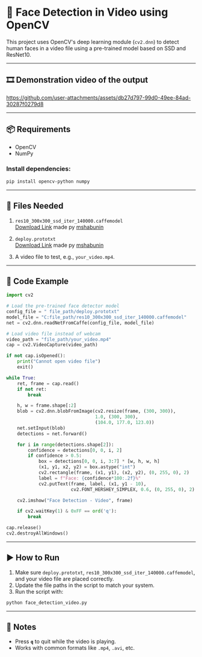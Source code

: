 
# 👤 Face Detection in Video using OpenCV

This project uses OpenCV's deep learning module (`cv2.dnn`) to detect human faces in a video file using a pre-trained model based on SSD and ResNet10.

---
## 🎞️ Demonstration video of the output


https://github.com/user-attachments/assets/db27d797-99d0-49ee-84ad-30287f0279d8


---

## 📦 Requirements

- OpenCV
- NumPy

### Install dependencies:
```bash
pip install opencv-python numpy
```

---

## 📁 Files Needed

1. `res10_300x300_ssd_iter_140000.caffemodel`  
   [Download Link](https://github.com/opencv/opencv_3rdparty/raw/dnn_samples_face_detector_20170830/res10_300x300_ssd_iter_140000.caffemodel)
made py [mshabunin](https://github.com/opencv/opencv/tree/master/samples/dnn/face_detector)
2. `deploy.prototxt`  
   [Download Link]([https://raw.githubusercontent.com/opencv/opencv/master/samples/dnn/face_detector/deploy.prototxt](https://github.com/opencv/opencv/blob/master/samples/dnn/face_detector/deploy.prototxt))
made py [mshabunin](https://github.com/opencv/opencv/tree/master/samples/dnn/face_detector)

4. A video file to test, e.g., `your_video.mp4`.

---

## 📄 Code Example

```python
import cv2

# Load the pre-trained face detector model
config_file = " file_path/deploy.prototxt"
model_file = "C:file_path/res10_300x300_ssd_iter_140000.caffemodel"
net = cv2.dnn.readNetFromCaffe(config_file, model_file)

# Load video file instead of webcam
video_path = "file_path/your_video.mp4"
cap = cv2.VideoCapture(video_path)

if not cap.isOpened():
    print("Cannot open video file")
    exit()

while True:
    ret, frame = cap.read()
    if not ret:
        break

    h, w = frame.shape[:2]
    blob = cv2.dnn.blobFromImage(cv2.resize(frame, (300, 300)),
                                 1.0, (300, 300),
                                 (104.0, 177.0, 123.0))
    net.setInput(blob)
    detections = net.forward()

    for i in range(detections.shape[2]):
        confidence = detections[0, 0, i, 2]
        if confidence > 0.5:
            box = detections[0, 0, i, 3:7] * [w, h, w, h]
            (x1, y1, x2, y2) = box.astype("int")
            cv2.rectangle(frame, (x1, y1), (x2, y2), (0, 255, 0), 2)
            label = f"Face: {confidence*100:.2f}%"
            cv2.putText(frame, label, (x1, y1 - 10),
                        cv2.FONT_HERSHEY_SIMPLEX, 0.6, (0, 255, 0), 2)

    cv2.imshow("Face Detection - Video", frame)

    if cv2.waitKey(1) & 0xFF == ord('q'):
        break

cap.release()
cv2.destroyAllWindows()
```

---

## ▶️ How to Run

1. Make sure `deploy.prototxt`, `res10_300x300_ssd_iter_140000.caffemodel`, and your video file are placed correctly.
2. Update the file paths in the script to match your system.
3. Run the script with:

```bash
python face_detection_video.py
```

---

## 📌 Notes

- Press **`q`** to quit while the video is playing.
- Works with common formats like `.mp4`, `.avi`, etc.
